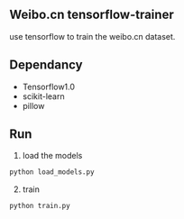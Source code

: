 ## Weibo.cn tensorflow-trainer

use tensorflow to train the weibo.cn dataset.

## Dependancy
- Tensorflow1.0
- scikit-learn
- pillow

## Run
1. load the models
``` sh
python load_models.py
```

2. train
``` sh
python train.py
```